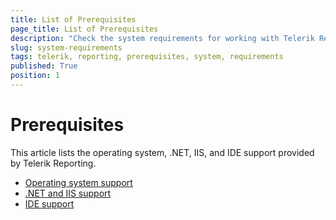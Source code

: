 ```yaml
---
title: List of Prerequisites
page_title: List of Prerequisites
description: "Check the system requirements for working with Telerik Reporting and get information about the provided .NET, IIS, and IDE support."
slug: system-requirements
tags: telerik, reporting, prerequisites, system, requirements
published: True
position: 1
---
```


# Prerequisites

This article lists the operating system, .NET, IIS, and IDE support provided by Telerik Reporting.

* [Operating system support](https://www.telerik.com/products/reporting/system-requirements)
* [.NET and IIS support](https://www.telerik.com/products/reporting/system-requirements)
* [IDE support](https://www.telerik.com/products/reporting/system-requirements)
